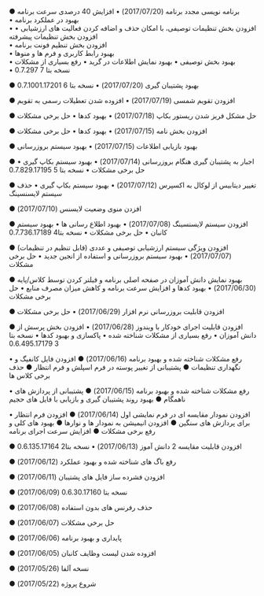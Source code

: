 ﻿● برنامه نویسی مجدد برنامه	(2017/07/20)
• افزایش 40 درصدی سرعت برنامه	
• بهبود در عملکرد برنامه	
• افزودن بخش تنظیمات توصیفی، با امکان حذف و اضافه کردن فعالیت های ارزشیابی
• افزودن بخش تنظیمات پیشرفته	
• افزودن بخش تنظیم فونت برنامه	
• بهبود رابط کاربری و فرم ها و منوها	
• بهبود بخش توصیفی
• بهبود نمایش اطلاعات در گرید
• رفع بسیاری از مشکلات	
• نسخه بتا 7	0.7.297

● بهبود پشتیبان گیری	(2017/07/20)
• نسخه بتا 6	0.7.1001.17201

● افزودن تقویم شمسی	(2017/07/19)
• افزوده شدن تعطیلات رسمی به تقویم

● حل مشکل فریز شدن ریستور بکاپ	(2017/07/18)
• بهبود کدها
• حل برخی مشکلات

● افزودن بخش نامه	(2017/07/15)
• بهبود کدها
• حل برخی مشکلات

● بهبود بازیابی اطلاعات	(2017/07/15)
• بهبود سیستم بروزرسانی

● اجبار به پشتیبان گیری هنگام بروزرسانی	(2017/07/14)
• بهبود سیستم بکاپ گیری
• حل برخی مشکلات
• نسخه بتا 5	0.7.829.17195

● تغییر دیتابیس از لوکال به اکسپرس	(2017/07/12)
• بهبود سیستم بکاپ گیری
• حذف سیستم لایسنسینگ

● افزدن منوی وضعیت لایسنس	(2017/07/10)

● افزودن سیستم لایسنسینگ	(2017/07/08)
• بهبود اطلاع رسانی ها
• بهبود سیستم کانبان
• حل برخی مشکلات
• نسخه بتا4		0.7.736.17189

● افزودن ویژگی سیستم ارزشیابی توصیفی و عددی (قابل تنظیم در تنظیمات)	(2017/07/07)
• بهبود سیستم بروزرسانی و استفاده از انجین جدید
• حل برخی مشکلات

● بهبود نمایش دانش آموزان در صفحه اصلی برنامه و فیلتر کردن توسط کلاس/پایه	(2017/06/30)
• بهبود کدها و افزایش سرعت برنامه و کاهش میزان مصرف منابع
• حل برخی مشکلات

● افزودن قابلیت بروزرسانی نرم افزار	(2017/06/29)
• حل برخی مشکلات

● افزودن قابلیت اجرای خودکار با ویندوز	(2017/06/28)
• افزودن بخش پرسش از دانش آموزان
• رفع بسیاری از مشکلات شناخته شده
• پاکسازی و بهبود کدها
• نسخه بتا 3		0.6.495.17179

• رفع مشکلات شناخته شده و بهبود برنامه	(2017/06/16)
● افزودن فایل کانفیگ و نگهداری تنظیمات
● پشتیبانی از تغییر پوسته در فرم اسپلش و فرم انتظار
● حذف برخی کلاس ها 

• رفع مشکلات شناخته شده و بهبود برنامه	(2017/06/15)
● پشتیبانی از پردازش های ناهمگام
● بهبود روند پشتیبان گیری و بازیابی با فایل های حجیم

• افزودن نمودار مقایسه ای در فرم نمایشی اول	(2017/06/14)
● افزودن فرم انتظار برای پردازش های سنگین
● افزودن انیمیشن به نمودار ها و نوارها
● بهبود های کلی و رفع برخی مشکلات
● افزایش سرعت اجرای برنامه

● افزودن قابلیت مقایسه 2 دانش آموز	(2017/06/13)
• نسخه بتا2		0.6.135.17164

● رفع باگ های شناخته شده و بهبود عملکرد	(2017/06/12)

● افزودن فشرده ساز فایل های پشتیبان	(2017/06/11)

● نسخه بتا	0.6.30.17160	(2017/06/09)

● حذف رفرنس های بدون استفاده	(2017/06/08)

● حل برخی مشکلات	(2017/06/07)

● پایداری و بهبود برنامه	(2017/06/06)

● افزوده شدن لیست وظایف کانبان	(2017/06/05)

● نسخه آلفا	(2017/05/26)

● شروع پروژه	(2017/05/22)